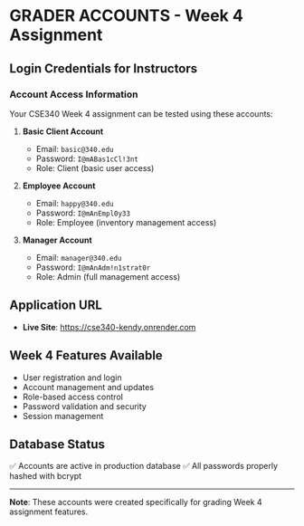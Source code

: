 # GRADER ACCOUNTS - Week 4 Assignment

## Login Credentials for Instructors

### Account Access Information

Your CSE340 Week 4 assignment can be tested using these accounts:

1. **Basic Client Account**

   - Email: `basic@340.edu`
   - Password: `I@mABas1cCl!3nt`
   - Role: Client (basic user access)

2. **Employee Account**

   - Email: `happy@340.edu`
   - Password: `I@mAnEmpl0y33`
   - Role: Employee (inventory management access)

3. **Manager Account**
   - Email: `manager@340.edu`
   - Password: `I@mAnAdm!n1strat0r`
   - Role: Admin (full management access)

## Application URL

- **Live Site**: https://cse340-kendy.onrender.com

## Week 4 Features Available

- User registration and login
- Account management and updates
- Role-based access control
- Password validation and security
- Session management

## Database Status

✅ Accounts are active in production database
✅ All passwords properly hashed with bcrypt

---

**Note**: These accounts were created specifically for grading Week 4 assignment features.
